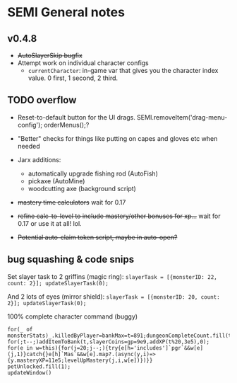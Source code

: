 # SEMI General notes

## v0.4.8
* ~~AutoSlayerSkip bugfix~~
* Attempt work on individual character configs
    * `currentCharacter`: in-game var that gives you the character index value. 0 first, 1 second, 2 third.

## TODO overflow

* Reset-to-default button for the UI drags. SEMI.removeItem('drag-menu-config'); orderMenus();?
* "Better" checks for things like putting on capes and gloves etc when needed
* Jarx additions:
    * automatically upgrade fishing rod (AutoFish)
    * pickaxe (AutoMine)
    * woodcutting axe (background script)

* ~~mastery time calculators~~ wait for 0.17
* ~~refine calc-to-level to include mastery/other bonuses for xp...~~ wait for 0.17 or use it at all! lol.
* ~~Potential auto-claim token script, maybe in auto-open?~~

## bug squashing & code snips

Set slayer task to 2 griffins (magic ring):
`slayerTask = [{monsterID: 22, count: 2}]; updateSlayerTask(0);`

And 2 lots of eyes (mirror shield):
`slayerTask = [{monsterID: 20, count: 2}]; updateSlayerTask(0);`

100% complete character command (buggy)
```
for(_ of monsterStats)_.killedByPlayer=bankMax=t=891;dungeonCompleteCount.fill(t);
for(;t--;)addItemToBank(t,slayerCoins=gp=9e9,addXP(t%20,3e5),0);
for(e in w=this){for(j=20;j--;){try{e[h='includes']`pgr`&&w[e](j,1)}catch{}e[h]`Mas`&&w[e].map?.(async(y,i)=>{y.masteryXP=11e5;levelUpMastery(j,i,w[e])})}}
petUnlocked.fill(1);
updateWindow()
```